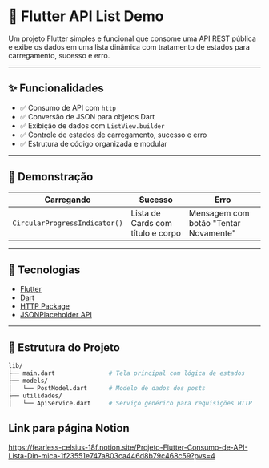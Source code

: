 # 📱 Flutter API List Demo

Um projeto Flutter simples e funcional que consome uma API REST pública e exibe os dados em uma lista dinâmica com tratamento de estados para carregamento, sucesso e erro.

---

## ✨ Funcionalidades

- ✅ Consumo de API com `http`
- ✅ Conversão de JSON para objetos Dart
- ✅ Exibição de dados com `ListView.builder`
- ✅ Controle de estados de carregamento, sucesso e erro
- ✅ Estrutura de código organizada e modular

---

## 📸 Demonstração

| Carregando | Sucesso | Erro |
|-----------|---------|------|
| `CircularProgressIndicator()` | Lista de Cards com título e corpo | Mensagem com botão "Tentar Novamente" |

---

## 🚀 Tecnologias

- [Flutter](https://flutter.dev/)
- [Dart](https://dart.dev/)
- [HTTP Package](https://pub.dev/packages/http)
- [JSONPlaceholder API](https://jsonplaceholder.typicode.com/posts)

---

## 📁 Estrutura do Projeto

```bash
lib/
├── main.dart               # Tela principal com lógica de estados
├── models/
│   └── PostModel.dart      # Modelo de dados dos posts
├── utilidades/
│   └── ApiService.dart     # Serviço genérico para requisições HTTP
````

## Link para página Notion
https://fearless-celsius-18f.notion.site/Projeto-Flutter-Consumo-de-API-Lista-Din-mica-1f23551e747a803ca446d8b79c468c59?pvs=4
